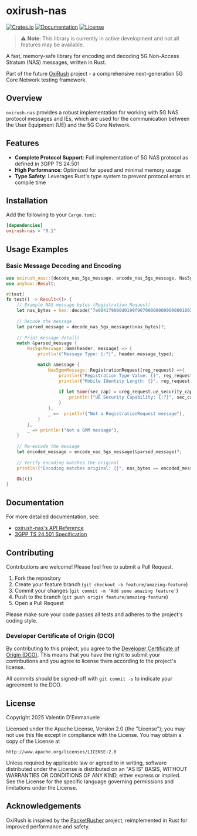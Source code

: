 # oxirush-nas

[![Crates.io](https://img.shields.io/crates/v/oxirush-nas.svg)](https://crates.io/crates/oxirush-nas)
[![Documentation](https://docs.rs/oxirush-nas/badge.svg)](https://docs.rs/oxirush-nas)
[![License](https://img.shields.io/badge/license-Apache--2.0-blue.svg)](LICENSE)

> ⚠️ **Note**: This library is currently in active development and not all features may be available.

A fast, memory-safe library for encoding and decoding 5G Non-Access Stratum (NAS) messages, written in Rust.

Part of the future [OxiRush](https://github.com/linouxis9/oxirush) project - a comprehensive next-generation 5G Core Network testing framework.

## Overview

`oxirush-nas` provides a robust implementation for working with 5G NAS protocol messages and IEs, which are used for the communication between the User Equipment (UE) and the 5G Core Network.

## Features

- **Complete Protocol Support**: Full implementation of 5G NAS protocol as defined in 3GPP TS 24.501
- **High Performance**: Optimized for speed and minimal memory usage
- **Type Safety**: Leverages Rust's type system to prevent protocol errors at compile time

## Installation

Add the following to your `Cargo.toml`:

```toml
[dependencies]
oxirush-nas = "0.1"
```

## Usage Examples

### Basic Message Decoding and Encoding

```rust
use oxirush_nas::{decode_nas_5gs_message, encode_nas_5gs_message, Nas5gsMessage};
use anyhow::Result;

#[test]
fn test() -> Result<()> {
    // Example NAS message bytes (Registration Request)
    let nas_bytes = hex::decode("7e004179000d0199f9070000000000000010022e08a020000000000000")?;
    
    // Decode the message
    let parsed_message = decode_nas_5gs_message(&nas_bytes)?;
    
    // Print message details
    match &parsed_message {
        Nas5gsMessage::Gmm(header, message) => {
            println!("Message Type: {:?}", header.message_type);

            match &message {
                Nas5gmmMessage::RegistrationRequest(reg_request) =>{
                    println!("Registration Type Value: {}", reg_request.fgs_registration_type.value);
                    println!("Mobile Identity Length: {}", reg_request.fgs_mobile_identity.length);
                    
                    if let Some(sec_cap) = &reg_request.ue_security_capability {
                        println!("UE Security Capability: {:?}", sec_cap.value);
                    }
                },
                _ =>  println!("Not a RegistrationRequest message"),
            }
        },
        _ => println!("Not a GMM message"),
    }
    
    // Re-encode the message
    let encoded_message = encode_nas_5gs_message(&parsed_message)?;
    
    // Verify encoding matches the original
    println!("Encoding matches original: {}", nas_bytes == encoded_message);

    Ok(())
}
```
## Documentation

For more detailed documentation, see:

- [oxirush-nas's API Reference](https://docs.rs/oxirush-nas)
- [3GPP TS 24.501 Specification](https://www.3gpp.org/DynaReport/24501.htm)

## Contributing

Contributions are welcome! Please feel free to submit a Pull Request.

1. Fork the repository
2. Create your feature branch (`git checkout -b feature/amazing-feature`)
3. Commit your changes (`git commit -m 'Add some amazing feature'`)
4. Push to the branch (`git push origin feature/amazing-feature`)
5. Open a Pull Request

Please make sure your code passes all tests and adheres to the project's coding style.

### Developer Certificate of Origin (DCO)

By contributing to this project, you agree to the [Developer Certificate of Origin (DCO)](https://developercertificate.org/). This means that you have the right to submit your contributions and you agree to license them according to the project's license.

All commits should be signed-off with `git commit -s` to indicate your agreement to the DCO.

## License

Copyright 2025 Valentin D'Emmanuele

Licensed under the Apache License, Version 2.0 (the "License");
you may not use this file except in compliance with the License.
You may obtain a copy of the License at

    http://www.apache.org/licenses/LICENSE-2.0

Unless required by applicable law or agreed to in writing, software
distributed under the License is distributed on an "AS IS" BASIS,
WITHOUT WARRANTIES OR CONDITIONS OF ANY KIND, either express or implied.
See the License for the specific language governing permissions and
limitations under the License.

## Acknowledgements

OxiRush is inspired by the [PacketRusher](https://github.com/HewlettPackard/PacketRusher) project, reimplemented in Rust for improved performance and safety.